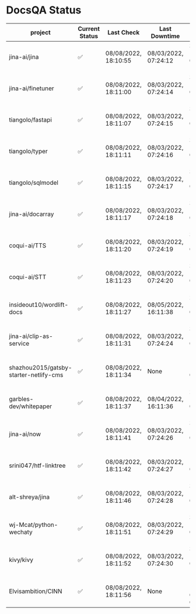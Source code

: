 # DocsQA Status

|               project                |Current Status|     Last Check     |   Last Downtime    |              % Uptime              |
|--------------------------------------|--------------|--------------------|--------------------|------------------------------------|
|jina-ai/jina                          |✅            |08/08/2022, 18:10:55|08/03/2022, 07:24:12|303.725 (since 07/29/2022, 16:38:18)|
|jina-ai/finetuner                     |✅            |08/08/2022, 18:11:00|08/03/2022, 07:24:14|303.632 (since 07/29/2022, 16:38:18)|
|tiangolo/fastapi                      |✅            |08/08/2022, 18:11:07|08/03/2022, 07:24:15|303.484 (since 07/29/2022, 16:38:18)|
|tiangolo/typer                        |✅            |08/08/2022, 18:11:11|08/03/2022, 07:24:16|303.428 (since 07/29/2022, 16:38:18)|
|tiangolo/sqlmodel                     |✅            |08/08/2022, 18:11:15|08/03/2022, 07:24:17|303.263 (since 07/29/2022, 16:38:18)|
|jina-ai/docarray                      |✅            |08/08/2022, 18:11:17|08/03/2022, 07:24:18|303.263 (since 07/29/2022, 16:38:18)|
|coqui-ai/TTS                          |✅            |08/08/2022, 18:11:20|08/03/2022, 07:24:19|303.189 (since 07/29/2022, 16:38:18)|
|coqui-ai/STT                          |✅            |08/08/2022, 18:11:23|08/03/2022, 07:24:20|303.080 (since 07/29/2022, 16:38:18)|
|insideout10/wordlift-docs             |✅            |08/08/2022, 18:11:27|08/05/2022, 16:11:38|237.645 (since 07/29/2022, 16:38:18)|
|jina-ai/clip-as-service               |✅            |08/08/2022, 18:11:31|08/03/2022, 07:24:24|302.932 (since 07/29/2022, 16:38:18)|
|shazhou2015/gatsby-starter-netlify-cms|✅            |08/08/2022, 18:11:34|None                |100.000 (since 08/03/2022, 10:30:18)|
|garbles-dev/whitepaper                |✅            |08/08/2022, 18:11:37|08/04/2022, 16:11:36|238.025 (since 07/29/2022, 16:38:18)|
|jina-ai/now                           |✅            |08/08/2022, 18:11:41|08/03/2022, 07:24:26|302.695 (since 07/29/2022, 16:38:18)|
|srini047/htf-linktree                 |✅            |08/08/2022, 18:11:42|08/03/2022, 07:24:27|12.057 (since 07/31/2022, 18:29:28) |
|alt-shreya/jina                       |✅            |08/08/2022, 18:11:46|08/03/2022, 07:24:28|302.514 (since 07/29/2022, 16:38:18)|
|wj-Mcat/python-wechaty                |✅            |08/08/2022, 18:11:51|08/03/2022, 07:24:29|302.441 (since 07/29/2022, 16:38:18)|
|kivy/kivy                             |✅            |08/08/2022, 18:11:52|08/03/2022, 07:24:30|302.369 (since 07/29/2022, 16:38:18)|
|Elvisambition/CINN                    |✅            |08/08/2022, 18:11:56|None                |100.000 (since 08/04/2022, 07:09:50)|
